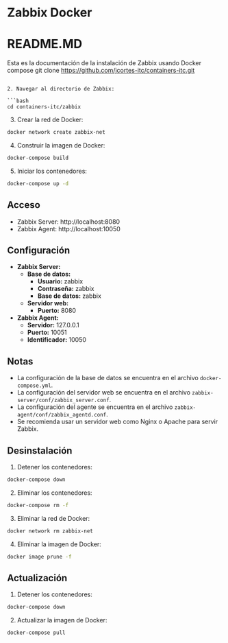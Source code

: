 # Zabbix Docker

# README.MD

Esta es la documentación de la instalación de Zabbix usando Docker compose
git clone https://github.com/jcortes-itc/containers-itc.git
```

2. Navegar al directorio de Zabbix:

```bash
cd containers-itc/zabbix
```

3. Crear la red de Docker:

```bash
docker network create zabbix-net
```

4. Construir la imagen de Docker:

```bash
docker-compose build
```

5. Iniciar los contenedores:

```bash
docker-compose up -d
```

## Acceso

* Zabbix Server: http://localhost:8080
* Zabbix Agent: http://localhost:10050

## Configuración

* **Zabbix Server:**
    * **Base de datos:**
        * **Usuario:** zabbix
        * **Contraseña:** zabbix
        * **Base de datos:** zabbix
    * **Servidor web:**
        * **Puerto:** 8080
* **Zabbix Agent:**
    * **Servidor:** 127.0.0.1
    * **Puerto:** 10051
    * **Identificador:** 10050

## Notas

* La configuración de la base de datos se encuentra en el archivo `docker-compose.yml`.
* La configuración del servidor web se encuentra en el archivo `zabbix-server/conf/zabbix_server.conf`.
* La configuración del agente se encuentra en el archivo `zabbix-agent/conf/zabbix_agentd.conf`.
* Se recomienda usar un servidor web como Nginx o Apache para servir Zabbix.

## Desinstalación

1. Detener los contenedores:

```bash
docker-compose down
```

2. Eliminar los contenedores:

```bash
docker-compose rm -f
```

3. Eliminar la red de Docker:

```bash
docker network rm zabbix-net
```

4. Eliminar la imagen de Docker:

```bash
docker image prune -f
```

## Actualización

1. Detener los contenedores:

```bash
docker-compose down
```

2. Actualizar la imagen de Docker:

```bash
docker-compose pull
